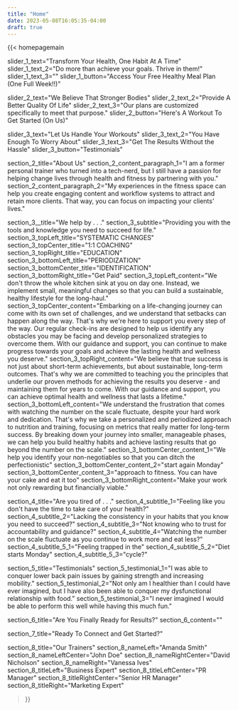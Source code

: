 ```yaml
---
title: "Home"
date: 2023-05-08T16:05:35-04:00
draft: true
---
```

{{< homepagemain

slider_1_text="Transform Your Health, One Habit At A Time"
slider_1_text_2="Do more than achieve your goals. Thrive in them!"
slider_1_text_3=""
slider_1_button="Access Your Free Healthy Meal Plan (One Full Week!!)"

slider_2_text="We Believe That Stronger Bodies" 
slider_2_text_2="Provide A Better Quality Of Life"
slider_2_text_3="Our plans are customized specifically to meet that purpose."
slider_2_button="Here's A Workout To Get Started (On Us)"

slider_3_text="Let Us Handle Your Workouts" 
slider_3_text_2="You Have Enough To Worry About"
slider_3_text_3="Get The Results Without the Hassle"
slider_3_button="Testimonials"

section_2_title="About Us"
section_2_content_paragraph_1="I am a former personal trainer who turned into a tech-nerd, but I still have a passion for helping change lives through health and fitness by partnering with you."
section_2_content_paragraph_2="My experiences in the fitness space can help you create engaging content and workflow systems to attract and retain more clients. That way, you can focus on impacting your clients' lives."

section_3__title="We help by . . ."
section_3_subtitle="Providing you with the tools and knowledge you need to succeed for life."
section_3_topLeft_title="SYSTEMATIC CHANGES"
section_3_topCenter_title="1:1 COACHING"
section_3_topRight_title="EDUCATION"
section_3_bottomLeft_title="PERIODIZATION"
section_3_bottomCenter_title="IDENTIFICATION"
section_3_bottomRight_title="Get Paid"
section_3_topLeft_content="We don't throw the whole kitchen sink at you on day one. Instead, we implement small, meaningful changes so that you can build a sustainable, healthy lifestyle for the long-haul."
section_3_topCenter_content="Embarking on a life-changing journey can come with its own set of challenges, and we understand that setbacks can happen along the way. That's why we're here to support you every step of the way. Our regular check-ins are designed to help us identify any obstacles you may be facing and develop personalized strategies to overcome them. With our guidance and support, you can continue to make progress towards your goals and achieve the lasting health and wellness you deserve."
section_3_topRight_content="We believe that true success is not just about short-term achievements, but about sustainable, long-term outcomes. That's why we are committed to teaching you the principles that underlie our proven methods for achieving the results you deserve - and maintaining them for years to come. With our guidance and support, you can achieve optimal health and wellness that lasts a lifetime."
section_3_bottomLeft_content="We understand the frustration that comes with watching the number on the scale fluctuate, despite your hard work and dedication. That's why we take a personalized and periodized approach to nutrition and training, focusing on metrics that really matter for long-term success. By breaking down your journey into smaller, manageable phases, we can help you build healthy habits and achieve lasting results that go beyond the number on the scale."
section_3_bottomCenter_content_1="We help you identify your non-negotiables so that you can ditch the perfectionistic"
section_3_bottomCenter_content_2="start again Monday"
section_3_bottomCenter_content_3="approach to fitness. You can have your cake and eat it too"
section_3_bottomRight_content="Make your work not only rewarding but financially viable."

section_4_title="Are you tired of . . ."
section_4_subtitle_1="Feeling like you don't have the time to take care of your health?"
section_4_subtitle_2="Lacking the consistency in your habits that you know you need to succeed?"
section_4_subtitle_3="Not knowing who to trust for accountability and guidance?"
section_4_subtitle_4="Watching the number on the scale fluctuate as you continue to work more and eat less?"
section_4_subtitle_5_1="Feeling trapped in the"
section_4_subtitle_5_2="Diet starts Monday"
section_4_subtitle_5_3="cycle?"

section_5_title="Testimonials"
section_5_testimonial_1="I was able to conquer lower back pain issues by gaining strength and increasing mobility."
section_5_testimonial_2="Not only am I healthier than I could have ever imagined, but I have also been able to conquer my dysfunctional relationship with food."
section_5_testimonial_3="I never imagined I would be able to perform this well while having this much fun."

section_6_title="Are You Finally Ready for Results?"
section_6_content=""

section_7_title="Ready To Connect and Get Started?"

section_8_title="Our Trainers"
section_8_nameLeft="Amanda Smith"
section_8_nameLeftCenter="John Doe"
section_8_nameRightCenter="David Nicholson"
section_8_nameRight="Vanessa Ives"
section_8_titleLeft="Business Expert"
section_8_titleLeftCenter="PR Manager"
section_8_titleRightCenter="Senior HR Manager"
section_8_titleRight="Marketing Expert"


>}}